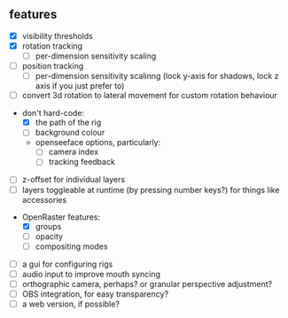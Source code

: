 ## features

- [x] visibility thresholds
- [x] rotation tracking
  - [ ] per-dimension sensitivity scaling
- [ ] position tracking
  - [ ] per-dimension sensitivity scalinng (lock y-axis for shadows, lock z axis if you just prefer to)
- [ ] convert 3d rotation to lateral movement for custom rotation behaviour
- don't hard-code:
  - [x] the path of the rig
  - [ ] background colour
  - openseeface options, particularly:
    - [ ] camera index
    - [ ] tracking feedback
- [ ] z-offset for individual layers
- [ ] layers toggleable at runtime (by pressing number keys?) for things like accessories
- OpenRaster features:
  - [x] groups
  - [ ] opacity
  - [ ] compositing modes
- [ ] a gui for configuring rigs
- [ ] audio input to improve mouth syncing
- [ ] orthographic camera, perhaps? or granular perspective adjustment?
- [ ] OBS integration, for easy transparency?
- [ ] a web version, if possible?
